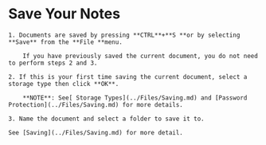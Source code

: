 
# Save Your Notes


	1. Documents are saved by pressing **CTRL**+**S **or by selecting **Save** from the **File **menu.
	
		If you have previously saved the current document, you do not need to perform steps 2 and 3.

	2. If this is your first time saving the current document, select a storage type then click **OK**.
	
		**NOTE**: See[ Storage Types](../Files/Saving.md) and [Password Protection](../Files/Saving.md) for more details.

	3. Name the document and select a folder to save it to.

	See [Saving](../Files/Saving.md) for more detail.
